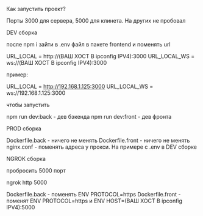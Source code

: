 Как запустить проект?

Порты 3000 для сервера, 5000 для клинета. На других не пробовал

DEV сборка

после npm i зайти в .env файл в пакете frontend и поменять url 

URL_LOCAL = http://(ВАШ ХОСТ В ipconfig IPV4):3000
URL_LOCAL_WS = ws://(ВАШ ХОСТ В ipconfig IPV4):3000

пример:

URL_LOCAL = http://192.168.1.125:3000
URL_LOCAL_WS = ws://192.168.1.125:3000

чтобы запустить

npm run dev:back - дев бэкенда
npm run dev:front - дев фронта

PROD сборка

Dockerfile.back - ничего не менять
Dockerfile.front - ничего не менять
nginx.conf - поменять адреса у прокси. На примере с .env в DEV сборке

NGROK сборка

пробросить 5000 порт

ngrok http 5000

Dockerfile.back - поменять ENV PROTOCOL=https
Dockerfile.front - поменят ENV PROTOCOL=https и ENV HOST=(ВАШ ХОСТ В ipconfig IPV4):5000

